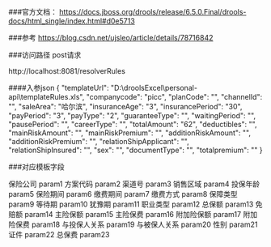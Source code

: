 ###官方文档：
https://docs.jboss.org/drools/release/6.5.0.Final/drools-docs/html_single/index.html#d0e5713

###参考
https://blog.csdn.net/ujsleo/article/details/78716842

###访问路径
post请求  

http://localhost:8081/resolverRules

####入参json
{
  "templateUrl": "D:\\droolsExcel\\personal-api\\templateRules.xls",
  "companycode": "picc",
  "planCode": "",
  "channelId": "",
  "saleArea": "哈尔滨",
  "insuranceAge": "3",
  "insurancePeriod": "30",
  "payPeriod": "3",
  "payType": "2",
  "guaranteeType": "",
  "waitingPeriod": "",
  "pausePeriod": "",
  "careerType": "",
  "totalAmount": "62",
  "deductibles": "",
  "mainRiskAmount": "",
  "mainRiskPremium": "",
  "additionRiskAmount": "",
  "additionRiskPremium": "",
  "relationShipApplicant": "",
  "relationShipInsured": "",
  "sex": "",
  "documentType": "",
  "totalpremium": ""
}

###对应模板字段

保险公司	param1
方案代码	param2
渠道号	param3
销售区域	param4
投保年龄	param5
保险期间	param6
缴费期间	param7
缴费方式	param8
保障类型	param9
等待期	param10
犹豫期	param11
职业类型	param12
总保额	param13
免赔额	param14
主险保额	param15
主险保费	param16
附加险保额	param17
附加险保费	param18
与投保人关系	param19
与被保人关系	param20
性别	param21
证件	param22
总保费 	param23
	


